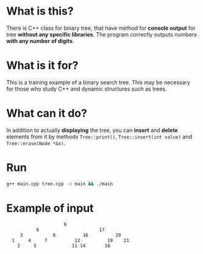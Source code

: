 # What is this?
There is C++ class for binary tree, that have method for **console output** for tree **without any specific libraries**. The program correctly outputs numbers **with any number of digits**.

# What is it for?
This is a training example of a binary search tree. This may be necessary for those who study C++ and dynamic structures such as trees.

# What can it do?
In addition to actually **displaying** the tree, you can **insert** and **delete** elements from it by methods 
`Tree::print()`, `Tree::insert(int value)` and `Tree::erase(Node *&x)`.

# Run
```bash
g++ main.cpp tree.cpp -o main && ./main
```

# Example of input

```
                     9
           6                      17
     3           8          16          20
  1     4     7          12          19    21
    2     5             11 14       18
```